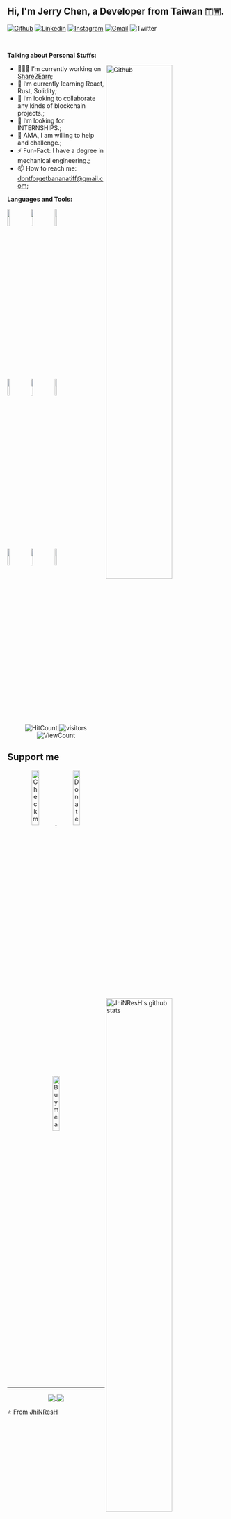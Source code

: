 <!-- Your title -->
## Hi, I'm Jerry Chen, a Developer from Taiwan 🇹🇼.

<!-- Your badges
You can use the website to generate badges: https://shields.io/
-->

[![Github](https://img.shields.io/badge/-Github-000?style=flat&logo=Github&logoColor=white)](https://github.com/JhiNResH)
[![Linkedin](https://img.shields.io/badge/-LinkedIn-blue?style=flat&logo=Linkedin&logoColor=white)](https://www.linkedin.com/in/chien-jui-jerry-chen-21a11720a/)
[![Instagram](https://img.shields.io/badge/-Instagram-c13584?style=flat&labelColor=c13584&logo=instagram&logoColor=white)](https://www.instagram.com/jhinresh49/)
[![Gmail](https://img.shields.io/badge/-Gmail-c14438?style=flat&logo=Gmail&logoColor=white)](mailto:dontforgetbananatiff@gmail.com)
![Twitter](https://img.shields.io/twitter/follow/JhiNResH?label=JhiNResH&style=social)

&nbsp;

<!-- Talking about you -->
**Talking about Personal Stuffs:**

<!-- Any image aligned to the right. Beware the width -->
<img width="55%" align="right" alt="Github" src="https://raw.githubusercontent.com/onimur/.github/master/.resources/git-header.svg" />

- 👨🏽‍💻 I’m currently working on [Share2Earn](https://github.com/JhiNResH/Share2Earn);
- 🌱 I’m currently learning React, Rust, Solidity; 
- 👯 I’m looking to collaborate any kinds of blockchain projects.;
- 🤔 I’m looking for INTERNSHIPS.;
- 💬 AMA, I am willing to help and challenge.;
- ⚡️ Fun-Fact: I have a degree in mechanical engineering.;
- 📫 How to reach me: dontforgetbananatiff@gmail.com;

**Languages and Tools:** 

<!-- Your github readme stats
You can use this api: https://github.com/anuraghazra/github-readme-stats
-->
<p>
  <a href="https://github.com/JhiNResH/Share2Earn">
    <img width="55%" align="right" alt="JhiNResH's github stats" src="https://github-readme-stats.vercel.app/api?username=JhiNResH&show_icons=true&hide_border=true" />
  </a>
  
  <!-- Your languages and tools. Be careful with the alignment. 
  You can use this sites to get logos: https://www.vectorlogo.zone or https://simpleicons.org/
  -->
  <code><img width="10%" src="https://www.vectorlogo.zone/logos/javascript/javascript-vertical.svg"></code>
  <code><img width="10%" src="https://www.vectorlogo.zone/logos/python/python-ar21.svg"></code>
  <code><img width="10%" src="https://www.vectorlogo.zone/logos/nodejs/nodejs-ar21.svg"></code>
  <br />
  <code><img width="10%" src="https://www.vectorlogo.zone/logos/rust-lang/rust-lang-icon.svg"></code>
  <code><img width="10%" src="https://www.vectorlogo.zone/logos/expressjs/expressjs-ar21.svg"></code>
  <code><img width="10%" src="https://www.vectorlogo.zone/logos/json/json-ar21.svg"></code>
  <br />
  <code><img width="10%" src="https://www.vectorlogo.zone/logos/mysql/mysql-ar21.svg"></code>
  <code><img width="10%" src="https://www.vectorlogo.zone/logos/mongodb/mongodb-ar21.svg"></code>
  <code><img width="10%" src="https://www.vectorlogo.zone/logos/git-scm/git-scm-ar21.svg"></code>
  <br />
</p>

<!-- Your hits or visitors
site: http://hits.dwyl.com or https://visitor-badge.glitch.me
Both apis are in trouble due to the number of requests, if you know any other to register visitors, great
-->
<p align="center">
  <img alt="HitCount" src="http://hits.dwyl.com/JhiNResH/JhiNResH.svg" />
  <img alt="visitors" src="https://visitor-badge.glitch.me/badge?page_id=JhiNResH.vistor-badge" />
  <!-- https://github.com/wesky93/views this is a clone of the hits -->
  <img alt="ViewCount" src="https://views.whatilearened.today/views/github/JhiNResH/JhiNResH.svg" />
</p>

## Support me
<!-- Your support, if you have it 
I created these images, feel free to use them.
-->
<p align="center">
  <a href="https://www.patreon.com/onimur" target="_blank">
    <img width="18%" alt="Check my Patreon" src="https://raw.githubusercontent.com/onimur/.github/master/.resources/support-patreon.png"/>
  </a>
  <a href="https://www.paypal.com/cgi-bin/webscr?cmd=_donations&business=YUTBBKXR2XCPJ" target="_blank">
      <img width="18%" alt="Donate with Paypal" src="https://raw.githubusercontent.com/onimur/.github/master/.resources/support-paypal.png"/>
  </a>
  <a href="https://www.buymeacoffee.com/onimur" target="_blank">
      <img width="18%" alt="Buy me a coffee" src="https://raw.githubusercontent.com/onimur/.github/master/.resources/support-buy-coffee.png"/>
  </a>
</p>

---

<!-- Its main projects -->
<p align="center">
  <a href="https://github.com/JhiNResH/Share2Earn">
    <img align="center" src="https://github-readme-stats.vercel.app/api/pin/?username=JhiNresH&repo=Share2Earn" />
  </a>
  <a href="https://github.com/JhiNResH/zkode_ETHTaipei">
    <img align="center" src="https://github-readme-stats.vercel.app/api/pin/?username=JhiNResH&repo=zkode_ETHTaipei" />
  </a>
</p>

<!-- This readme was created by Murillo Comino - https://github.com/onimur -->
⭐️ From [JhiNResH](https://github.com/JhiNResH)
